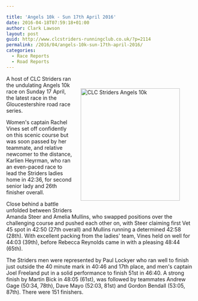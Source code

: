 ```yaml
---

title: 'Angels 10k - Sun 17th April 2016'
date: 2016-04-18T07:59:18+01:00
author: Clark Lawson
layout: post
guid: http://www.clcstriders-runningclub.co.uk/?p=2114
permalink: /2016/04/angels-10k-sun-17th-april-2016/
categories:
  - Race Reports
  - Road Reports
---
```

<div style="float: right; padding: 20px 20px 20px 20px; width: 285px;">
  <p>
    <img class="alignright size-medium wp-image-2115" src="http://www.clcstriders-runningclub.co.uk/wplive/wp-content/uploads/2016/04/CLC-Striders-Angels-10k-265x300.jpg" alt="CLC Striders Angels 10k" width="265" height="300" srcset="http://www.clcstriders-runningclub.co.uk/wplive/wp-content/uploads/2016/04/CLC-Striders-Angels-10k-265x300.jpg 265w, http://www.clcstriders-runningclub.co.uk/wplive/wp-content/uploads/2016/04/CLC-Striders-Angels-10k.jpg 848w" sizes="(max-width: 265px) 100vw, 265px" />
  </p>
</div>

A host of CLC Striders ran the undulating Angels 10k race on Sunday 17 April, the latest race in the Gloucestershire road race series.

Women's captain Rachel Vines set off confidently on this scenic course but was soon passed by her teammate, and relative newcomer to the distance, Karlien Heyrman, who ran an even-paced race to lead the Striders ladies home in 42:36, for second senior lady and 26th finisher overall.

Close behind a battle unfolded between Striders Amanda Steer and Amelia Mullins, who swapped positions over the challenging course and pushed each other on, with Steer claiming first Vet 45 spot in 42:50 (27th overall) and Mullins running a determined 42:58 (28th). With excellent packing from the ladies' team, Vines held on well for 44:03 (39th), before Rebecca Reynolds came in with a pleasing 48:44 (65th).

The Striders men were represented by Paul Lockyer who ran well to finish just outside the 40 minute mark in 40:46 and 17th place, and men's captain Joel Freeland put in a solid performance to finish 51st in 46:40. A strong finish by Martin Bick in 48:05 (61st), was followed by teammates Andrew Gage (50:34, 78th), Dave Mayo (52:03, 81st) and Gordon Bendall (53:05, 87th). There were 151 finishers.
